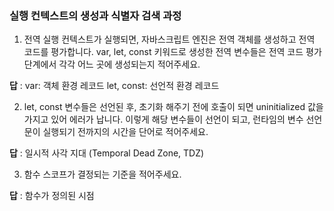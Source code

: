 ### 실행 컨텍스트의 생성과 식별자 검색 과정

  1. 전역 실행 컨텍스트가 실행되면, 자바스크립트 엔진은 전역 객체를 생성하고 전역 코드를 평가합니다. var, let, const 키워드로 생성한 전역 변수들은 전역 코드 평가 단계에서 각각 어느 곳에 생성되는지 적어주세요.

**답** :
var: 객체 환경 레코드
let, const: 선언적 환경 레코드

  2. let, const 변수들은 선언된 후, 초기화 해주기 전에 호출이 되면 uninitialized 값을 가지고 있어 에러가 납니다. 이렇게 해당 변수들이 선언이 되고, 런타임의 변수 선언문이 실행되기 전까지의 시간을 단어로 적어주세요.

**답** : 일시적 사각 지대 (Temporal Dead Zone, TDZ)

  3. 함수 스코프가 결정되는 기준을 적어주세요.

**답** : 함수가 정의된 시점